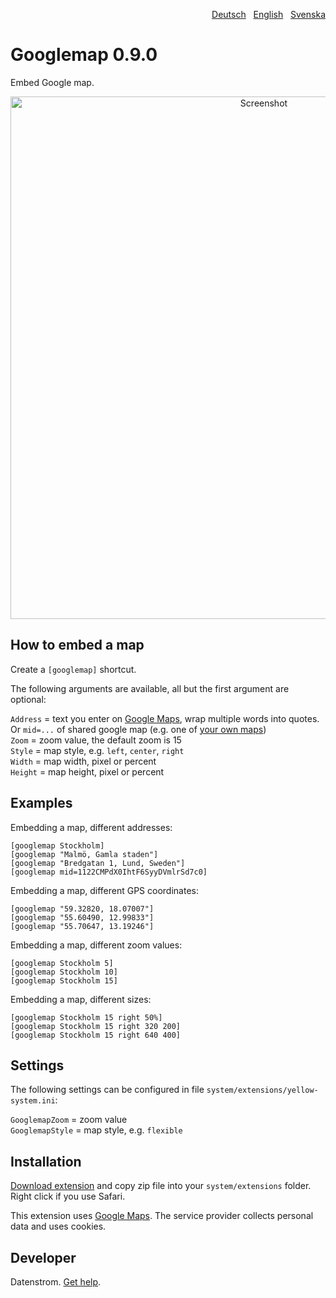<p align="right"><a href="README-de.md">Deutsch</a> &nbsp; <a href="README.md">English</a> &nbsp; <a href="README-sv.md">Svenska</a></p>

# Googlemap 0.9.0

Embed Google map.

<p align="center"><img src="googlemap-screenshot.png?raw=true" width="795" height="836" alt="Screenshot"></p>

## How to embed a map

Create a `[googlemap]` shortcut.

The following arguments are available, all but the first argument are optional:

`Address` = text you enter on [Google Maps](https://maps.google.com/), wrap multiple words into quotes. Or `mid=...` of shared google map (e.g. one of [your own maps](https://www.google.com/maps/d/))  
`Zoom` = zoom value, the default zoom is 15  
`Style` = map style, e.g. `left`, `center`, `right`  
`Width` = map width, pixel or percent  
`Height` = map height, pixel or percent  

## Examples

Embedding a map, different addresses:

    [googlemap Stockholm]
    [googlemap "Malmö, Gamla staden"]
    [googlemap "Bredgatan 1, Lund, Sweden"]
    [googlemap mid=1122CMPdX0IhtF6SyyDVmlrSd7c0]

Embedding a map, different GPS coordinates:

    [googlemap "59.32820, 18.07007"]
    [googlemap "55.60490, 12.99833"]
    [googlemap "55.70647, 13.19246"]

Embedding a map, different zoom values:

    [googlemap Stockholm 5]
    [googlemap Stockholm 10]
    [googlemap Stockholm 15]

Embedding a map, different sizes:

    [googlemap Stockholm 15 right 50%]
    [googlemap Stockholm 15 right 320 200]
    [googlemap Stockholm 15 right 640 400]

## Settings

The following settings can be configured in file `system/extensions/yellow-system.ini`:

`GooglemapZoom` = zoom value  
`GooglemapStyle` = map style, e.g. `flexible`  

## Installation

[Download extension](https://github.com/datenstrom/yellow-extensions/raw/master/zip/googlemap.zip) and copy zip file into your `system/extensions` folder. Right click if you use Safari.

This extension uses [Google Maps](https://maps.google.com/). The service provider collects personal data and uses cookies.

## Developer

Datenstrom. [Get help](https://datenstrom.se/yellow/help/).

